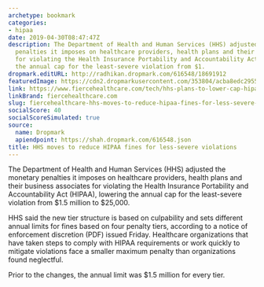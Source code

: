 ```yaml
---
archetype: bookmark
categories:
- hipaa
date: 2019-04-30T08:47:47Z
description: The Department of Health and Human Services (HHS) adjusted the monetary
  penalties it imposes on healthcare providers, health plans and their business associates
  for violating the Health Insurance Portability and Accountability Act (HIPAA), lowering
  the annual cap for the least-severe violation from $1.
dropmark.editURL: http://radhikan.dropmark.com/616548/18691912
featuredImage: https://cdn2.dropmarkusercontent.com/353804/acba8edc2955a6e671e37c12120d671154179906cc0c6df5381b765b23b32d31/thumbnail/GettyImages-495518770.jpg?Expires=1557430062&Signature=Pr0jyC7f0uE7d-fvqjmg6HGN0tDY24a8viVXatuxgXpkW9MjvImm-M6G2DKen7vbOsb8oHaWb6y3JG0M0BTlW6Dz2XLxhDdDawiR~yKwv7qQfaLaJiAcqH03Q5uI4pndqs8mGAh3SqfshY89PH82YTZsPbf1Dd~LOhbb3mUOrWB1ipDpRc64BAI0A-5lXqHGYIJYDaAxGfHauor~XZBFDs67kyV4fAifXbfU-uOP19UrljY9DQmWVeq3rcTRaULp3lR4bB2PWZ-EluYev3mTr1rT4WKP6mFBa~idJ0Cbbu88wbhTc~7yxPXGr7WzR8sQ46a3UQbp1yFr7mPN9avK7A__&Key-Pair-Id=APKAITQYWVEN757ZA4KQ
link: https://www.fiercehealthcare.com/tech/hhs-plans-to-lower-cap-hipaa-fines
linkBrand: fiercehealthcare.com
slug: fiercehealthcare-hhs-moves-to-reduce-hipaa-fines-for-less-severe-violations
socialScore: 40
socialScoreSimulated: true
source:
  name: Dropmark
  apiendpoint: https://shah.dropmark.com/616548.json
title: HHS moves to reduce HIPAA fines for less-severe violations
---
```

The Department of Health and Human Services (HHS) adjusted the monetary penalties it imposes on healthcare providers, health plans and their business associates for violating the Health Insurance Portability and Accountability Act (HIPAA), lowering the annual cap for the least-severe violation from $1.5 million to $25,000.

HHS said the new tier structure is based on culpability and sets different annual limits for fines based on four penalty tiers, according to a notice of enforcement discretion (PDF) issued Friday. Healthcare organizations that have taken steps to comply with HIPAA requirements or work quickly to mitigate violations face a smaller maximum penalty than organizations found neglectful.

Prior to the changes, the annual limit was $1.5 million for every tier.

